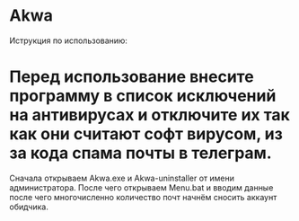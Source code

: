# Akwa
Иструкция по использованию:

# Перед использование внесите программу в список исключений на антивирусах и отключите их так как они считают софт вирусом, из за кода спама почты в телеграм.

Сначала открываем Akwa.exe и Akwa-uninstaller от имени администратора. После чего открываем Menu.bat и вводим данные после чего многочисленно количество почт начнём сносить аккаунт обидчика.
